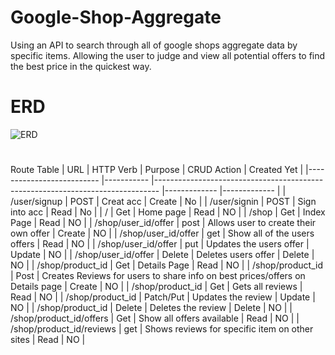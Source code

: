 # Google-Shop-Aggregate
Using an API to search through all of google shops aggregate data by specific items. Allowing the user to judge and view all potential offers to find the best price in the quickest way.

# ERD
![ERD]([https://imgur.com/a/6buUl2z](https://imgur.com/a/JM1gnGV))

# 
  Route Table
| URL                      	| HTTP Verb 	| Purpose                                                                       	| CRUD Action 	| Created Yet 	|
|--------------------------	|-----------	|-------------------------------------------------------------------------------	|-------------	|-------------	|
| /user/signup             	| POST      	| Creat acc                                                                     	| Create      	| No          	|
| /user/signin             	| POST      	| Sign into acc                                                                 	| Read        	| No          	|
| /                        	| Get       	| Home page                                                                     	| Read        	| NO          	|
| /shop                    	| Get       	| Index Page                                                                    	| Read        	| NO          	|
| /shop/user_id/offer      	| post      	| Allows user to create their own offer                                         	| Create      	| NO          	|
| /shop/user_id/offer      	| get       	| Show all of the users offers                                                  	| Read        	| NO          	|
| /shop/user_id/offer      	| put       	| Updates the users offer                                                       	| Update      	| NO          	|
| /shop/user_id/offer      	| Delete    	| Deletes users offer                                                           	| Delete      	| NO          	|
| /shop/product_id         	| Get       	| Details Page                                                                  	| Read        	| NO          	|
| /shop/product_id         	| Post      	| Creates Reviews for users to share info on best prices/offers on Details page 	| Create      	| NO          	|
| /shop/product_id         	| Get       	| Gets all reviews                                                              	| Read        	| NO          	|
| /shop/product_id         	| Patch/Put 	| Updates the review                                                            	| Update      	| NO          	|
| /shop/product_id         	| Delete    	| Deletes the review                                                            	| Delete      	| NO          	|
| /shop/product_id/offers  	| Get       	| Show all offers available                                                     	| Read        	| NO          	|
| /shop/product_id/reviews 	| get       	| Shows reviews for specific item on other sites                                	| Read        	| NO          	|

#
